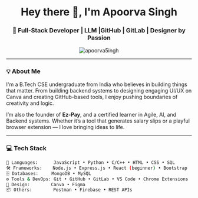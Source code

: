 <h1 align="center">Hey there 👋, I'm Apoorva Singh</h1>
<h3 align="center">🚀  Full-Stack Developer | LLM |GitHub | GitLab | Designer by Passion</h3>

<p align="center">
  <img src="https://komarev.com/ghpvc/?username=apoorva5ingh&label=Profile%20views&color=0e75b6&style=flat" alt="apoorva5ingh" />
</p>

---

### 💡 About Me
I'm a B.Tech CSE undergraduate from India who believes in building things that matter. From building backend systems to designing engaging UI/UX on Canva and creating GitHub-based tools, I enjoy pushing boundaries of creativity and logic.  

I’m also the founder of **Ez-Pay**, and a certified learner in Agile, AI, and Backend systems. Whether it’s a tool that generates salary slips or a playful browser extension — I love bringing ideas to life.

---

### 💻 Tech Stack
```bash
💼 Languages:      JavaScript • Python • C/C++ • HTML • CSS • SQL  
🛠️ Frameworks:    Node.js • Express.js • React (beginner) • Bootstrap  
🗄️ Databases:     MongoDB • MySQL  
⚙️ Tools & DevOps: Git • GitHub • GitLab • VS Code • Chrome Extensions  
🎨 Design:        Canva • Figma  
📦 Others:        Postman • Firebase • REST APIs
